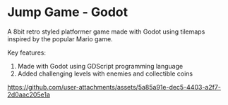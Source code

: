 # Jump Game - Godot
A 8bit retro styled platformer game made with Godot using tilemaps inspired by the popular Mario game.

Key features:
1. Made with Godot using GDScript programming language
2. Added challenging levels with enemies and collectible coins
 
https://github.com/user-attachments/assets/5a85a91e-dec5-4403-a2f7-2d0aac205e1a
